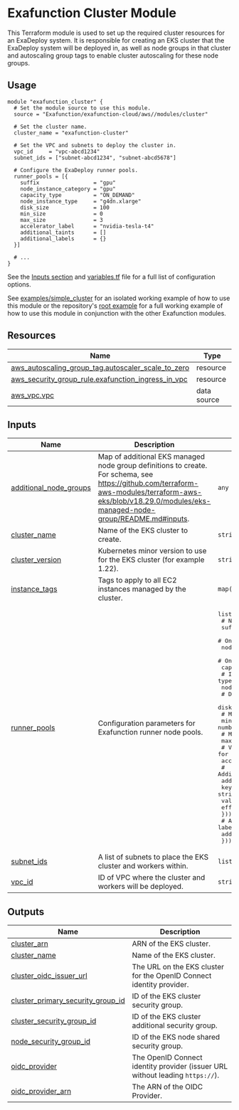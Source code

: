 # Exafunction Cluster Module

This Terraform module is used to set up the required cluster resources for an ExaDeploy system. It is responsible for creating an EKS cluster that the ExaDeploy system will be deployed in, as well as node groups in that cluster and autoscaling group tags to enable cluster autoscaling for these node groups.

## Usage
```hcl
module "exafunction_cluster" {
  # Set the module source to use this module.
  source = "Exafunction/exafunction-cloud/aws//modules/cluster"

  # Set the cluster name.
  cluster_name = "exafunction-cluster"

  # Set the VPC and subnets to deploy the cluster in.
  vpc_id     = "vpc-abcd1234"
  subnet_ids = ["subnet-abcd1234", "subnet-abcd5678"]

  # Configure the ExaDeploy runner pools.
  runner_pools = [{
    suffix                 = "gpu"
    node_instance_category = "gpu"
    capacity_type          = "ON_DEMAND"
    node_instance_type     = "g4dn.xlarge"
    disk_size              = 100
    min_size               = 0
    max_size               = 3
    accelerator_label      = "nvidia-tesla-t4"
    additional_taints      = []
    additional_labels      = {}
  }]

  # ...
}
```
See the [Inputs section](#inputs) and [variables.tf](https://github.com/Exafunction/terraform-aws-exafunction-cloud/tree/main/modules/cluster/variables.tf) file for a full list of configuration options.

See [examples/simple_cluster](https://github.com/Exafunction/terraform-aws-exafunction-cloud/tree/main/modules/cluster/examples/simple_cluster) for an isolated working example of how to use this module or the repository's [root example](https://github.com/Exafunction/terraform-aws-exafunction-cloud) for a full working example of how to use this module in conjunction with the other Exafunction modules.

<!-- BEGIN_TF_DOCS -->
## Resources

| Name | Type |
|------|------|
| [aws_autoscaling_group_tag.autoscaler_scale_to_zero](https://registry.terraform.io/providers/hashicorp/aws/latest/docs/resources/autoscaling_group_tag) | resource |
| [aws_security_group_rule.exafunction_ingress_in_vpc](https://registry.terraform.io/providers/hashicorp/aws/latest/docs/resources/security_group_rule) | resource |
| [aws_vpc.vpc](https://registry.terraform.io/providers/hashicorp/aws/latest/docs/data-sources/vpc) | data source |

## Inputs

| Name | Description | Type | Default | Required |
|------|-------------|------|---------|:--------:|
| <a name="input_additional_node_groups"></a> [additional\_node\_groups](#input\_additional\_node\_groups) | Map of additional EKS managed node group definitions to create. For schema, see https://github.com/terraform-aws-modules/terraform-aws-eks/blob/v18.29.0/modules/eks-managed-node-group/README.md#inputs. | `any` | `{}` | no |
| <a name="input_cluster_name"></a> [cluster\_name](#input\_cluster\_name) | Name of the EKS cluster to create. | `string` | `"exafunction-cluster"` | no |
| <a name="input_cluster_version"></a> [cluster\_version](#input\_cluster\_version) | Kubernetes minor version to use for the EKS cluster (for example 1.22). | `string` | `"1.22"` | no |
| <a name="input_instance_tags"></a> [instance\_tags](#input\_instance\_tags) | Tags to apply to all EC2 instances managed by the cluster. | `map(string)` | `{}` | no |
| <a name="input_runner_pools"></a> [runner\_pools](#input\_runner\_pools) | Configuration parameters for Exafunction runner node pools. | <pre>list(object({<br>    # Node group suffix.<br>    suffix = string<br>    # One of (cpu, gpu, inferentia).<br>    node_instance_category = string<br>    # One of (ON_DEMAND, SPOT).<br>    capacity_type = string<br>    # Instance type.<br>    node_instance_type = string<br>    # Disk size (GB).<br>    disk_size = number<br>    # Minimum number of nodes.<br>    min_size = number<br>    # Maximum number of nodes.<br>    max_size = number<br>    # Value for k8s.amazonaws.com/accelerator.<br>    accelerator_label = string<br>    # Additional taints.<br>    additional_taints = list(object({<br>      key    = string<br>      value  = string<br>      effect = string<br>    }))<br>    # Additional labels.<br>    additional_labels = map(string)<br>  }))</pre> | <pre>[<br>  {<br>    "accelerator_label": "nvidia-tesla-t4",<br>    "additional_labels": {},<br>    "additional_taints": [],<br>    "capacity_type": "ON_DEMAND",<br>    "disk_size": 100,<br>    "max_size": 3,<br>    "min_size": 0,<br>    "node_instance_category": "gpu",<br>    "node_instance_type": "g4dn.xlarge",<br>    "suffix": "gpu"<br>  }<br>]</pre> | no |
| <a name="input_subnet_ids"></a> [subnet\_ids](#input\_subnet\_ids) | A list of subnets to place the EKS cluster and workers within. | `list(string)` | n/a | yes |
| <a name="input_vpc_id"></a> [vpc\_id](#input\_vpc\_id) | ID of VPC where the cluster and workers will be deployed. | `string` | n/a | yes |

## Outputs

| Name | Description |
|------|-------------|
| <a name="output_cluster_arn"></a> [cluster\_arn](#output\_cluster\_arn) | ARN of the EKS cluster. |
| <a name="output_cluster_name"></a> [cluster\_name](#output\_cluster\_name) | Name of the EKS cluster. |
| <a name="output_cluster_oidc_issuer_url"></a> [cluster\_oidc\_issuer\_url](#output\_cluster\_oidc\_issuer\_url) | The URL on the EKS cluster for the OpenID Connect identity provider. |
| <a name="output_cluster_primary_security_group_id"></a> [cluster\_primary\_security\_group\_id](#output\_cluster\_primary\_security\_group\_id) | ID of the EKS cluster security group. |
| <a name="output_cluster_security_group_id"></a> [cluster\_security\_group\_id](#output\_cluster\_security\_group\_id) | ID of the EKS cluster additional security group. |
| <a name="output_node_security_group_id"></a> [node\_security\_group\_id](#output\_node\_security\_group\_id) | ID of the EKS node shared security group. |
| <a name="output_oidc_provider"></a> [oidc\_provider](#output\_oidc\_provider) | The OpenID Connect identity provider (issuer URL without leading `https://`). |
| <a name="output_oidc_provider_arn"></a> [oidc\_provider\_arn](#output\_oidc\_provider\_arn) | The ARN of the OIDC Provider. |
<!-- END_TF_DOCS -->
